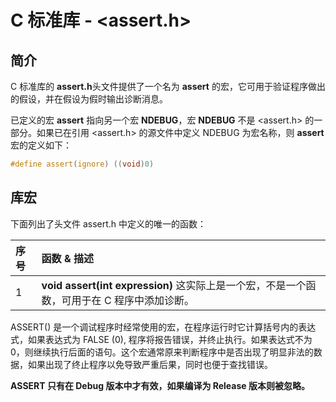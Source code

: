 # **C 标准库 -** **<assert.h>**

## 简介



C 标准库的 **assert.h**头文件提供了一个名为 **assert** 的宏，它可用于验证程序做出的假设，并在假设为假时输出诊断消息。

已定义的宏 **assert** 指向另一个宏 **NDEBUG**，宏 **NDEBUG** 不是 <assert.h> 的一部分。如果已在引用 <assert.h> 的源文件中定义 NDEBUG 为宏名称，则 **assert** 宏的定义如下：

```c
#define assert(ignore) ((void)0)
```

## 库宏

下面列出了头文件 assert.h 中定义的唯一的函数：



| 序号 | 函数 & 描述                                                  |
| :--- | :----------------------------------------------------------- |
| 1    | **void assert(int expression)** 这实际上是一个宏，不是一个函数，可用于在 C 程序中添加诊断。 |

ASSERT() 是一个调试程序时经常使用的宏，在程序运行时它计算括号内的表达式，如果表达式为 FALSE (0), 程序将报告错误，并终止执行。如果表达式不为 0，则继续执行后面的语句。这个宏通常原来判断程序中是否出现了明显非法的数据，如果出现了终止程序以免导致严重后果，同时也便于查找错误。  

**ASSERT 只有在 Debug 版本中才有效，如果编译为 Release 版本则被忽略。**